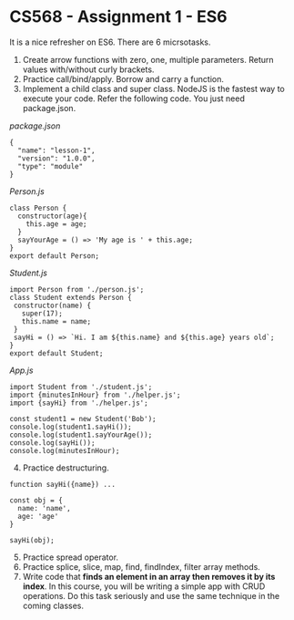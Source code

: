 # CS568 - Assignment 1 - ES6

It is a nice refresher on ES6. There are 6 micrsotasks.

1. Create arrow functions with zero, one, multiple parameters. Return values with/without curly brackets.
2. Practice call/bind/apply. Borrow and carry a function.
3. Implement a child class and super class. NodeJS is the fastest way to execute your code. Refer the following code. You just need package.json.

*package.json*
```
{
  "name": "lesson-1",
  "version": "1.0.0",
  "type": "module"
}
```
*Person.js*
```
class Person {
  constructor(age){
    this.age = age;
  }
  sayYourAge = () => 'My age is ' + this.age;
}
export default Person;
```
*Student.js*
```
import Person from './person.js';
class Student extends Person {
 constructor(name) {
   super(17);
   this.name = name;
 }
 sayHi = () => `Hi. I am ${this.name} and ${this.age} years old`;
}
export default Student;
```

*App.js*
```
import Student from './student.js';
import {minutesInHour} from './helper.js';
import {sayHi} from './helper.js';

const student1 = new Student('Bob');
console.log(student1.sayHi());
console.log(student1.sayYourAge());
console.log(sayHi());
console.log(minutesInHour);
```

4. Practice destructuring.
```
function sayHi({name}) ...

const obj = {
  name: 'name',
  age: 'age'
}

sayHi(obj);
```
5. Practice spread operator.
6. Practice splice, slice, map, find, findIndex, filter array methods. 
7. Write code that **finds an element in an array then removes it by its index**. In this course, you will be writing a simple app with CRUD operations. Do this task seriously and use the same technique in the coming classes.
